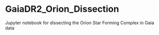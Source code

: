 # GaiaDR2_Orion_Dissection
Jupyter notebook for dissecting the Orion Star Forming Complex in Gaia data
